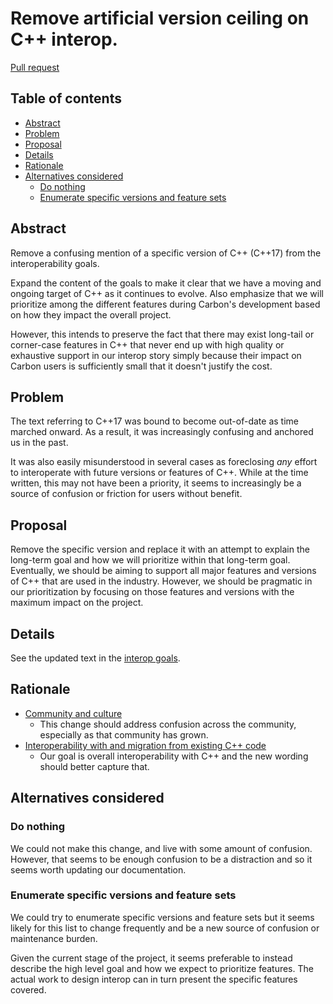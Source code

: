 # Remove artificial version ceiling on C++ interop.

<!--
Part of the Carbon Language project, under the Apache License v2.0 with LLVM
Exceptions. See /LICENSE for license information.
SPDX-License-Identifier: Apache-2.0 WITH LLVM-exception
-->

[Pull request](https://github.com/carbon-language/carbon-lang/pull/2365)

<!-- toc -->

## Table of contents

-   [Abstract](#abstract)
-   [Problem](#problem)
-   [Proposal](#proposal)
-   [Details](#details)
-   [Rationale](#rationale)
-   [Alternatives considered](#alternatives-considered)
    -   [Do nothing](#do-nothing)
    -   [Enumerate specific versions and feature sets](#enumerate-specific-versions-and-feature-sets)

<!-- tocstop -->

## Abstract

Remove a confusing mention of a specific version of C++ (C++17) from the
interoperability goals.

Expand the content of the goals to make it clear that we have a moving and
ongoing target of C++ as it continues to evolve. Also emphasize that we will
prioritize among the different features during Carbon's development based on how
they impact the overall project.

However, this intends to preserve the fact that there may exist long-tail or
corner-case features in C++ that never end up with high quality or exhaustive
support in our interop story simply because their impact on Carbon users is
sufficiently small that it doesn't justify the cost.

## Problem

The text referring to C++17 was bound to become out-of-date as time marched
onward. As a result, it was increasingly confusing and anchored us in the past.

It was also easily misunderstood in several cases as foreclosing _any_ effort to
interoperate with future versions or features of C++. While at the time written,
this may not have been a priority, it seems to increasingly be a source of
confusion or friction for users without benefit.

## Proposal

Remove the specific version and replace it with an attempt to explain the
long-term goal and how we will prioritize within that long-term goal.
Eventually, we should be aiming to support all major features and versions of
C++ that are used in the industry. However, we should be pragmatic in our
prioritization by focusing on those features and versions with the maximum
impact on the project.

## Details

See the updated text in the
[interop goals](/docs/design/interoperability/philosophy_and_goals.md#never-require-bridge-code).

## Rationale

-   [Community and culture](/docs/project/goals.md#community-and-culture)
    -   This change should address confusion across the community, especially as
        that community has grown.
-   [Interoperability with and migration from existing C++ code](/docs/project/goals.md#interoperability-with-and-migration-from-existing-c-code)
    -   Our goal is overall interoperability with C++ and the new wording should
        better capture that.

## Alternatives considered

### Do nothing

We could not make this change, and live with some amount of confusion. However,
that seems to be enough confusion to be a distraction and so it seems worth
updating our documentation.

### Enumerate specific versions and feature sets

We could try to enumerate specific versions and feature sets but it seems likely
for this list to change frequently and be a new source of confusion or
maintenance burden.

Given the current stage of the project, it seems preferable to instead describe
the high level goal and how we expect to prioritize features. The actual work to
design interop can in turn present the specific features covered.
